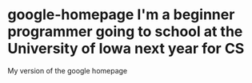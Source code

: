 # google-homepage I'm a beginner programmer going to school at the University of Iowa next year for CS
My version of the google homepage
